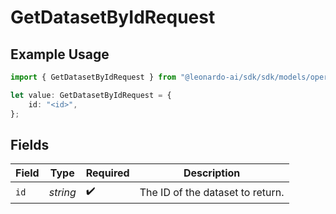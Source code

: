 # GetDatasetByIdRequest

## Example Usage

```typescript
import { GetDatasetByIdRequest } from "@leonardo-ai/sdk/sdk/models/operations";

let value: GetDatasetByIdRequest = {
    id: "<id>",
};
```

## Fields

| Field                            | Type                             | Required                         | Description                      |
| -------------------------------- | -------------------------------- | -------------------------------- | -------------------------------- |
| `id`                             | *string*                         | :heavy_check_mark:               | The ID of the dataset to return. |